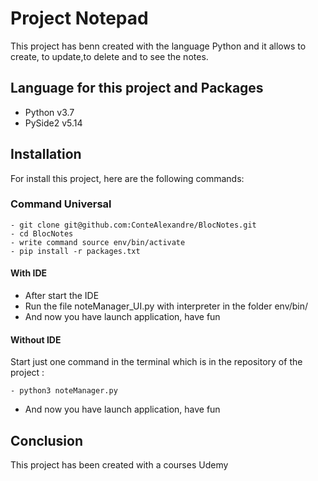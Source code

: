 # Project Notepad
This project has benn created with the language Python and it allows to create, to update,to 
delete and to see the notes.

## Language for this project and Packages
* Python v3.7
* PySide2 v5.14

## Installation
For install this project, here are the following commands:
### Command Universal
```
- git clone git@github.com:ConteAlexandre/BlocNotes.git
- cd BlocNotes
- write command source env/bin/activate
- pip install -r packages.txt 
```
#### With IDE
* After start the IDE
* Run the file noteManager_UI.py with interpreter in the folder env/bin/
* And now you have launch application, have fun

#### Without IDE
Start just one command in the terminal which is in the repository of the project :
```
- python3 noteManager.py
```
* And now you have launch application, have fun

## Conclusion
This project has been created with a courses Udemy

